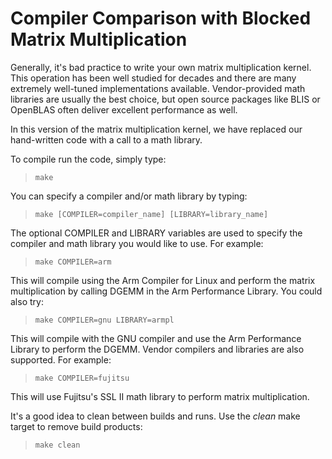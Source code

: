 Compiler Comparison with Blocked Matrix Multiplication
======================================================

Generally, it's bad practice to write your own matrix multiplication kernel. 
This operation has been well studied for decades and there are many extremely 
well-tuned implementations available.  Vendor-provided math libraries are 
usually the best choice, but open source packages like BLIS or OpenBLAS often 
deliver excellent performance as well.

In this version of the matrix multiplication kernel, we have replaced our
hand-written code with a call to a math library.

To compile run the code, simply type:

> `make`

You can specify a compiler and/or math library by typing:

> `make [COMPILER=compiler_name] [LIBRARY=library_name]`

The optional COMPILER and LIBRARY variables are used to specify the compiler
and math library you would like to use.  For example:

> `make COMPILER=arm`

This will compile using the Arm Compiler for Linux and perform the matrix
multiplication by calling DGEMM in the Arm Performance Library. You could
also try:

> `make COMPILER=gnu LIBRARY=armpl`

This will compile with the GNU compiler and use the Arm Performance Library
to perform the DGEMM.  Vendor compilers and libraries are also supported.
For example:

> `make COMPILER=fujitsu`

This will use Fujitsu's SSL II math library to perform matrix multiplication.

It's a good idea to clean between builds and runs.  Use the _clean_ make target
to remove build products:

> `make clean`



